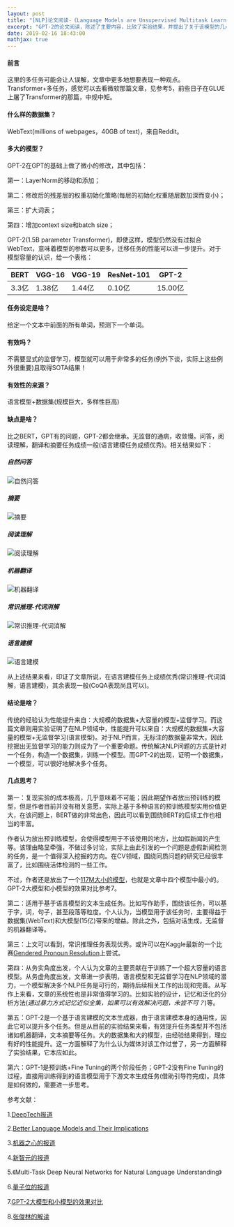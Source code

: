 ```yaml
---
layout: post
title: "[NLP]论文阅读-《Language Models are Unsupervised Multitask Learners》"
excerpt: "GPT-2的论文阅读，陈述了主要内容，比较了实验结果，并提出了关于该模型的几点思考。"
date: 2019-02-16 18:43:00
mathjax: true
---
```


<script type="text/javascript" src="http://cdn.mathjax.org/mathjax/latest/MathJax.js?config=default"></script>

#### 前言

这里的多任务可能会让人误解，文章中更多地想要表现一种观点。Transformer+多任务，感觉可以去看微软那篇文章，见参考5，前些日子在GLUE上屠了Transformer的那篇，中规中矩。

#### 什么样的数据集？

WebText(millions of webpages，40GB of text)，来自Reddit。

#### 多大的模型？

GPT-2在GPT的基础上做了微小的修改，其中包括：

第一：LayerNorm的移动和添加；

第二：修改后的残差层的权重初始化策略(每层的初始化权重随层数加深而变小)；

第三：扩大词表；

第四：增加context size和batch size；

GPT-2(1.5B parameter Transformer)，即使这样，模型仍然没有过拟合WebText，意味着模型的参数可以更多，迁移任务的性能可以进一步提升。对于模型容量的认识，给一个表格：

| BERT | VGG-16 | VGG-19 |ResNet-101 | GPT-2|
| - | - | - |-|-|
| 3.3亿 | 1.38亿 | 1.44亿 |0.10亿|15.00亿|

#### 任务设定是啥？

给定一个文本中前面的所有单词，预测下一个单词。

#### 有效吗？

不需要显式的监督学习，模型就可以用于非常多的任务(例外下谈，实际上这些例外很重要)且取得SOTA结果！

#### 有效性的来源？

语言模型+数据集(规模巨大，多样性巨高)

#### 缺点是啥？

比之BERT，GPT有的问题，GPT-2都会继承。无监督的通病，收敛慢。问答，阅读理解，翻译和摘要任务成绩一般(语言建模任务成绩优秀)。相关结果如下：

##### 自然问答

![自然问答](http://wx1.sinaimg.cn/mw690/aba7d18bgy1g07sgevxwrj20kf0bqt9f.jpg)


##### 摘要

![摘要](http://wx4.sinaimg.cn/mw690/aba7d18bgy1g07sfsqhw6j20ke0boab5.jpg)


##### 阅读理解

![阅读理解](http://wx3.sinaimg.cn/mw690/aba7d18bgy1g07sfoj7sqj20kj0bwwfk.jpg)

##### 机器翻译

![机器翻译](http://wx3.sinaimg.cn/mw690/aba7d18bgy1g07sfjrjoej20ki0c0ab6.jpg)

##### 常识推理-代词消解

![常识推理-代词消解](http://wx2.sinaimg.cn/mw690/aba7d18bgy1g07sl38ae7j20kf0byjsd.jpg)

##### 语言建模

![语言建模](http://wx1.sinaimg.cn/mw690/aba7d18bgy1g07sff2nsbj20kl0bx3zf.jpg)

从上述结果来看，印证了文章所说，在语言建模任务上成绩优秀(常识推理-代词消解，语言建模)，其余表现一般(CoQA表现尚且可以)。


#### 结论是啥？

传统的经验认为性能提升来自：大规模的数据集+大容量的模型+监督学习。而这篇文章则用实验证明了在NLP领域中，性能提升可以来自：大规模的数据集+大容量的模型+无监督学习(语言模型)。对于NLP而言，无标注的数据量非常大，因此挖掘出无监督学习的能力则成为了一个重要命题。传统解决NLP问题的方式是针对一个任务，构造一个数据集，训练一个模型。而GPT-2的出现，证明一个数据集，一个模型，可以很好地解决多个任务。

#### 几点思考？

第一：复现实验的成本极高，几乎意味着不可能；因此期望作者放出预训练的模型，但是作者目前并没有相关意愿，实际上基于多种语言的预训练模型实用价值更大，在该问题上，BERT做的非常出色，因此可以看到围绕BERT的后续工作也相当的丰富。

作者认为放出预训练模型，会使得模型用于不该使用的地方，比如假新闻的产生等。该理由略显牵强，不做过多讨论，实际上由此引发的一个问题是虚假新闻检测的任务，是一个值得深入挖掘的方向。在CV领域，围绕同质问题的研究已经很丰富了，比如围绕活体检测的一些工作。

不过，作者还是放出了一个[117M大小的模型](https://github.com/openai/gpt-2)，也就是文章中四个模型中最小的。GPT-2大模型和小模型的效果对比参考7。

第二：适用于基于语言模型的文本生成任务。比如写作助手，围绕该任务，可以基于字，词，句子，甚至段落等粒度。个人认为，当模型用于该任务时，主要得益于数据集(WebText)和大模型(15亿)带来的增益。除此之外，包括对话生成，无监督的机器翻译等。

第三：上文可以看到，常识推理任务表现优秀。或许可以在Kaggle最新的一个比赛[Gendered Pronoun Resolution](https://www.kaggle.com/c/gendered-pronoun-resolution)上尝试。

第四：从务实角度出发，个人认为文章的主要贡献在于训练了一个超大容量的语言模型。从务虚角度出发，文章进一步表明，语言模型和无监督学习在NLP领域的潜力，一个模型解决多个NLP任务是可行的，期待后续相关工作的出现和完善。从写作上来看，文章的系统性也是非常值得学习的。比如实验的设计，记忆和泛化的分析方法(_通过暴力方式记忆近似全集，如果可以有效解决问题，未尝不可？_)等。

第五：GPT-2是一个基于语言建模的文本生成器，由于语言建模本身的通用性，因此它可以提升多个任务。但是从目前的实验结果来看，有效提升任务类型并不包括诸如机器翻译，文本摘要等任务。大的数据集和大的模型，由经验结果得到，理应有好的性能提升。这一方面解释了为什么认为媒体对该工作过誉了，另一方面解释了实验结果，它本应如此。

第六：GPT-1是预训练+Fine Tuning的两个阶段任务；GPT-2没有Fine Tuning的过程，直接用训练得到的语言模型用于下游文本生成任务(借助引导符完成)。具体是如何做的，需要进一步思考。


参考文献：

1.[DeepTech报道](https://zhuanlan.zhihu.com/p/56798510?utm_source=qq&utm_medium=social&utm_oi=52727124066304)

2.[Better Language Models and Their Implications](https://blog.openai.com/better-language-models/)

3.[机器之心的报道](https://mp.weixin.qq.com/s?__biz=MzA3MzI4MjgzMw==&mid=2650757118&idx=1&sn=a777dabb78f055fbfb451f2e75d5a7d5&chksm=871a9380b06d1a9639351bc4352a897104dcca16883c02aa5301e61da149845fdc09ac4bbfb3&mpshare=1&scene=23&srcid=%23rd)

4.[新智元的报道](https://mp.weixin.qq.com/s?__biz=MzI3MTA0MTk1MA==&mid=2652038485&idx=1&sn=e5623e1df705fca9cd72679a5210f094&chksm=f12191a4c65618b22662101f3c33aacb7ba308dde8041b41599163305e02bae5afd7094ba4b8&mpshare=1&scene=23&srcid=%23rd)

5.《Multi-Task Deep Neural Networks for Natural Language Understanding》

6.[量子位的报道](https://mp.weixin.qq.com/s/Viyc66ywVBsrnQUdYvK8ow)

7.[GPT-2大模型和小模型的效果对比](https://mp.weixin.qq.com/s?__biz=MzIzNjc1NzUzMw==&mid=2247514504&idx=2&sn=736c42eb98712fa918371b59a3e55db1&chksm=e8d00efadfa787ece0622ef8f6abec918f1d91c64c8e056d9c0d0542cb136c1fddd85298f922&mpshare=1&scene=23&srcid=%23rd)

8.[张俊林的解读](https://zhuanlan.zhihu.com/p/56865533)
















